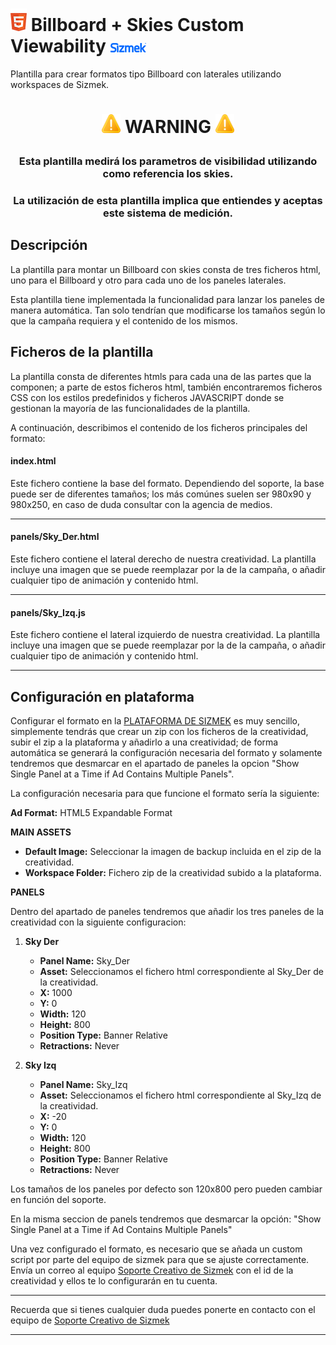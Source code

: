 # <a href="https://platform.sizmek.com"><img src="https://github.com/MarvinMDZ/Readme_Resources/raw/master/Images/HTML5_logo.png" alt="Sizmek" width="26" height="36" /></a> Billboard + Skies Custom Viewability <a href="https://platform.sizmek.com"><img src="https://github.com/MarvinMDZ/Readme_Resources/raw/master/Images/logo-dark.png" alt="Sizmek" width="57" height="15" /></a>

Plantilla para crear formatos tipo Billboard con laterales utilizando workspaces de Sizmek.

# <p align="center"> <img src="https://github.com/MarvinMDZ/Readme_Resources/raw/master/Images/warning.png" alt="Sizmek" width="30" height="30" /> WARNING <img src="https://github.com/MarvinMDZ/Readme_Resources/raw/master/Images/warning.png" alt="Sizmek" width="30" height="30" /></p>

### <p align="center">Esta plantilla medirá los parametros de visibilidad utilizando como referencia los skies.</p>
### <p align="center">La utilización de esta plantilla implica que entiendes y aceptas este sistema de medición.</p>

## Descripción

La plantilla para montar un Billboard con skies consta de tres ficheros html, uno para el Billboard y otro para cada uno de los paneles laterales.

Esta plantilla tiene implementada la funcionalidad para lanzar los paneles de manera automática. Tan solo tendrían que modificarse los tamaños según lo que la campaña requiera y el contenido de los mismos.

## Ficheros de la plantilla

La plantilla consta de diferentes htmls para cada una de las partes que la componen; a parte de estos ficheros html, también encontraremos ficheros CSS con los estilos predefinidos y ficheros JAVASCRIPT donde se gestionan la mayoría de las funcionalidades de la plantilla.

A continuación, describimos el contenido de los ficheros principales del formato:

#### index.html

Este fichero contiene la base del formato. Dependiendo del soporte, la base puede ser de diferentes tamaños; los más comúnes suelen ser 980x90 y 980x250, en caso de duda consultar con la agencia de medios. 

***

#### panels/Sky_Der.html

Este fichero contiene el lateral derecho de nuestra creatividad. La plantilla incluye una imagen que se puede reemplazar por la de la campaña, o añadir cualquier tipo de animación y contenido html.

***

#### panels/Sky_Izq.js

Este fichero contiene el lateral izquierdo de nuestra creatividad. La plantilla incluye una imagen que se puede reemplazar por la de la campaña, o añadir cualquier tipo de animación y contenido html.

***

## Configuración en plataforma

Configurar el formato en la <a href="https://platform.sizmek.com">PLATAFORMA DE SIZMEK</a> es muy sencillo, simplemente tendrás que crear un zip con los ficheros de la creatividad, subir el zip a la plataforma y añadirlo a una creatividad; de forma automática se generará la configuración necesaria del formato y solamente tendremos que desmarcar en el apartado de paneles la opcion "Show Single Panel at a Time if Ad Contains Multiple Panels". 

La configuración necesaria para que funcione el formato sería la siguiente:

**Ad Format:** HTML5 Expandable Format

**MAIN ASSETS**
  * **Default Image:** Seleccionar la imagen de backup incluida en el zip de la creatividad. 
  * **Workspace Folder:** Fichero zip de la creatividad subido a la plataforma.

**PANELS**

Dentro del apartado de paneles tendremos que añadir los tres paneles de la creatividad con la siguiente configuracion:

1. **Sky Der**
    * **Panel Name:** Sky_Der
    * **Asset:** Seleccionamos el fichero html correspondiente al Sky_Der de la creatividad.
    * **X:** 1000
    * **Y:** 0
    * **Width:** 120
    * **Height:** 800
    * **Position Type:** Banner Relative
    * **Retractions:** Never

2. **Sky Izq**
    * **Panel Name:** Sky_Izq
    * **Asset:** Seleccionamos el fichero html correspondiente al Sky_Izq de la creatividad.
    * **X:** -20
    * **Y:** 0
    * **Width:** 120
    * **Height:** 800
    * **Position Type:** Banner Relative
    * **Retractions:** Never

Los tamaños de los paneles por defecto son 120x800 pero pueden cambiar en función del soporte.

En la misma seccion de panels tendremos que desmarcar la opción: "Show Single Panel at a Time if Ad Contains Multiple Panels"

Una vez configurado el formato, es necesario que se añada un custom script por parte del equipo de sizmek para que se ajuste correctamente. Envía un correo al equipo <a href="mailto:creativesupport-spain@sizmek.com">Soporte Creativo de Sizmek</a> con el id de la creatividad y ellos te lo configurarán en tu cuenta.

***

Recuerda que si tienes cualquier duda puedes ponerte en contacto con el equipo de <a href="mailto:creativesupport-spain@sizmek.com">Soporte Creativo de Sizmek</a>

***